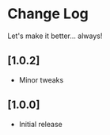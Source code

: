 # Change Log

Let's make it better... always!

## [1.0.2]
- Minor tweaks

## [1.0.0]

- Initial release

